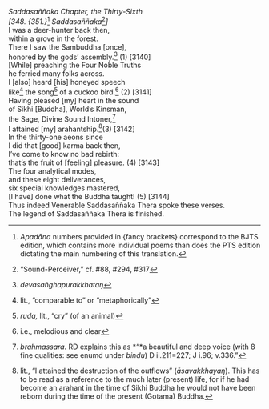 *Saddasaññaka Chapter, the Thirty-Sixth*  
*\[348. {351.}*[^1] *Saddasaññaka*[^2]*\]*  
I was a deer-hunter back then,  
within a grove in the forest.  
There I saw the Sambuddha \[once\],  
honored by the gods’ assembly.[^3] (1) \[3140\]  
\[While\] preaching the Four Noble Truths  
he ferried many folks across.  
I \[also\] heard \[his\] honeyed speech  
like[^4] the song[^5] of a cuckoo bird.[^6] (2) \[3141\]  
Having pleased \[my\] heart in the sound  
of Sikhi \[Buddha\], World’s Kinsman,  
the Sage, Divine Sound Intoner,[^7]  
I attained \[my\] arahantship.[^8](3) \[3142\]  
In the thirty-one aeons since  
I did that \[good\] karma back then,  
I’ve come to know no bad rebirth:  
that’s the fruit of \[feeling\] pleasure. (4) \[3143\]  
The four analytical modes,  
and these eight deliverances,  
six special knowledges mastered,  
\[I have\] done what the Buddha taught! (5) \[3144\]  
Thus indeed Venerable Saddasaññaka Thera spoke these verses.  
The legend of Saddasaññaka Thera is finished.  
[^1]: *Apadāna* numbers provided in {fancy brackets} correspond to the
    BJTS edition, which contains more individual poems than does the PTS
    edition dictating the main numbering of this translation.  
[^2]: “Sound-Perceiver,” cf. \#88, \#294, \#317  
[^3]: *devasaṅghapurakkhataŋ*  
[^4]: lit., “comparable to” or “metaphorically”  
[^5]: *ruda,* lit., “cry” (of an animal)  
[^6]: i.e., melodious and clear  
[^7]: *brahmassara.* RD explains this as *“*a beautiful and deep voice
    (with 8 fine qualities: see enumd under *bindu*) D ii.211=227; J
    i.96; v.336.”  
[^8]: lit., “I attained the destruction of the outflows”
    (*āsavakkhayaŋ*). This has to be read as a reference to the much
    later (present) life, for if he had become an arahant in the time of
    Sikhi Buddha he would not have been reborn during the time of the
    present (Gotama) Buddha.
